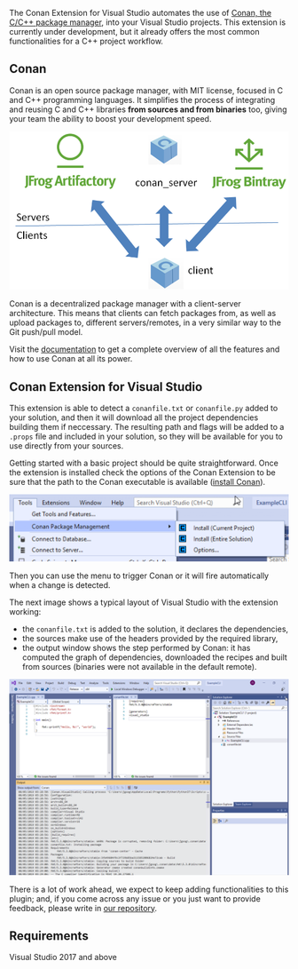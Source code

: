 
The Conan Extension for Visual Studio automates the use of [Conan, the C/C++ package manager](https://conan.io/),
into your Visual Studio projects. This extension is currently under development, but it already offers the
most common functionalities for a C++ project workflow.

Conan
-----

Conan is an open source package manager, with MIT license, focused in C and C++ programming languages. It
simplifies the process of integrating and reusing C and C++ libraries **from sources and from binaries** too,
giving your team the ability to boost your development speed.

![Conan decentralized architecture](conan-decentralized.png)

Conan is a decentralized package manager with a client-server architecture. This means that clients can
fetch packages from, as well as upload packages to, different servers/remotes, in a very similar way to
the Git push/pull model.

Visit the [documentation](https://docs.conan.io/en/latest/) to get a complete overview of all the features
and how to use Conan at all its power.


Conan Extension for Visual Studio
---------------------------------

This extension is able to detect a `conanfile.txt` or `conanfile.py` added to your solution, and then it
will download all the project dependencies building them if neccessary. The resulting path and flags will
be added to a `.props` file and included in your solution, so they will be available for you to use
directly from your sources.

Getting started with a basic project should be quite straightforward. Once the extension is installed check
the options of the Conan Extension to be sure that the path to the Conan executable is available
([install Conan](https://conan.io/downloads.html)).

![Conan Extension options](tools-options.png)

Then you can use the menu to trigger Conan or it will fire automatically when a change is detected.

The next image shows a typical layout of Visual Studio with the extension working:
 * the `conanfile.txt` is added to the solution, it declares the dependencies,
 * the sources make use of the headers provided by the required library,
 * the output window shows the step performed by Conan: it has computed the graph of dependencies,
   downloaded the recipes and built from sources (binaries were not available in the default remote).

 ![Working on Visual Studio](vs-screen.png)


There is a lot of work ahead, we expect to keep adding functionalities to this plugin; and, if you
come across any issue or you just want to provide feedback, please write in
[our repository](https://github.com/conan-io/conan-vs-extension).

Requirements
------------

Visual Studio 2017 and above
